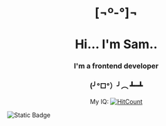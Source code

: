 
<div align="center">
  <h1 border-bottom=0>[¬º-°]¬</h1>
  <h1>Hi... I'm Sam..</h1>
</div>
  <div align="center">
    <h3>I'm a frontend developer</h3>
    <h3>(╯°□°）╯︵ ┻━┻</h3>
  </div>

  <div align="center" display="flex" align-content:"center">

  My IQ:
  <a href="">![HitCount](https://hits.dwyl.com/bittermelonsam/bittermelonsam.svg?style=plastic)</a>
  

</div>


  ![Static Badge](https://img.shields.io/badge/My_IQ-blue?style=plastic)








<!--
  ![HitCount](https://hits.dwyl.com/bittermelonsam/bittermelonsam.svg?style=flat)
  [
  ]
  (http://hits.dwyl.com/bittermelonsam/bittermelonsam)
   [![HitCount](https://img.shields.io/endpoint?url=https%3A%2F%2Fhits.dwyl.com%2Fbittermelonsam%2Fbittermelonsam.json%3Fcolor%3Dpink)](http://hits.dwyl.com/bittermelonsam/bittermelonsam)
https://img.shields.io/endpoint?url=https%3A%2F%2Fhits.dwyl.com%2Fbittermelonsam%2Fbittermelonsam.json%3Fcolor%3Dpink
### ⦿
⌱
⌬
⍚
<img src="https://github.com/bittermelonsam/bittermelonsam/assets/76081867/7ebaea99-5cb9-4046-8eaa-647c6be5d258" alt="my banner"/>
**bittermelonsam/bittermelonsam** is a ✨ _special_ ✨ repository because its `README.md` (this file) appears on your GitHub profile.

Here are some ideas to get you started:

- 🔭 I’m currently working on ...
- 🌱 I’m currently learning ...
- 👯 I’m looking to collaborate on ...
- 🤔 I’m looking for help with ...
- 💬 Ask me about ...
- 📫 How to reach me: ...
- 😄 Pronouns: ...
- ⚡ Fun fact: ...
-->
